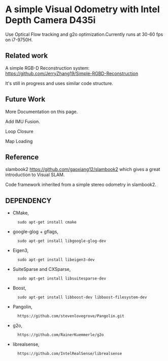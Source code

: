 # A simple Visual Odometry with Intel Depth Camera D435i

Use Optical Flow tracking and g2o optimization.Currently runs at 30-60 fps on i7-9750H.


## Related work
A simple RGB-D Reconstruction system: https://github.com/JerryZhang19/Simple-RGBD-Reconstruction

It's still in progress and uses similar code structure.

## Future Work
More Documentation on this page.

Add IMU Fusion.

Loop Closure

Map Loading 

## Reference
slambook2 https://github.com/gaoxiang12/slambook2 which gives a great introduction to Visual SLAM.

Code framework inherited from a simple stereo odometry in slambook2.


## DEPENDENCY

* CMake,

        sudo apt-get install cmake

* google-glog + gflags,

        sudo apt-get install libgoogle-glog-dev
        
* Eigen3,

        sudo apt-get install libeigen3-dev

* SuiteSparse and CXSparse,

        sudo apt-get install libsuitesparse-dev

* Boost,

        sudo apt-get install libboost-dev libboost-filesystem-dev

* Pangolin, 

        https://github.com/stevenlovegrove/Pangolin.git
        
* g2o, 

        https://github.com/RainerKuemmerle/g2o
        
* librealsense, 

        https://github.com/IntelRealSense/librealsense
       
      
